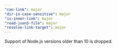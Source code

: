 ```yaml
---
"can-link": major
"dir-is-case-sensitive": major
"is-inner-link": major
"read-json5-file": major
"resolve-link-target": major
---
```


Support of Node.js versions older than 10 is dropped.
